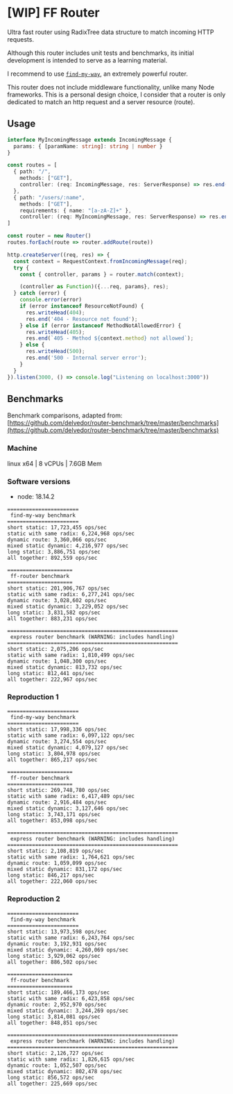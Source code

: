 # [WIP] FF Router

Ultra fast router using RadixTree data structure to match incoming HTTP requests.

Although this router includes unit tests and benchmarks, its initial development 
is intended to serve as a learning material. 

I recommend to use [`find-my-way`](https://www.npmjs.com/package/find-my-way), an extremely powerful router.

This router does not include middleware functionality, unlike many Node frameworks. 
This is a personal design choice, I consider that a router is only dedicated to match an http request and a server resource (route).

## Usage

```ts
interface MyIncomingMessage extends IncomingMessage {
  params: { [paramName: string]: string | number }
}

const routes = [
  { path: "/", 
    methods: ["GET"], 
    controller: (req: IncomingMessage, res: ServerResponse) => res.end("Hello, World!") 
  },
  { path: "/users/:name", 
    methods: ["GET"], 
    requirements: { name: "[a-zA-Z]+" }, 
    controller: (req: MyIncomingMessage, res: ServerResponse) => res.end(`Hello ${req.params.name}!`) }
]

const router = new Router()
routes.forEach(route => router.addRoute(route))

http.createServer((req, res) => {
  const context = RequestContext.fromIncomingMessage(req);
  try {
    const { controller, params } = router.match(context);

    (controller as Function)({...req, params}, res);
  } catch (error) {
    console.error(error)
    if (error instanceof ResourceNotFound) {
      res.writeHead(404);
      res.end('404 - Resource not found');
    } else if (error instanceof MethodNotAllowedError) {
      res.writeHead(405);
      res.end(`405 - Method ${context.method} not allowed`);
    } else {
      res.writeHead(500);
      res.end('500 - Internal server error');
    }
  }
}).listen(3000, () => console.log("Listening on localhost:3000"))

```

## Benchmarks
Benchmark comparisons, adapted from: [https://github.com/delvedor/router-benchmark/tree/master/benchmarks](https://github.com/delvedor/router-benchmark/tree/master/benchmarks)

### Machine
linux x64 | 8 vCPUs | 7.6GB Mem

### Software versions
- node: 18.14.2

```
=======================
 find-my-way benchmark
=======================
short static: 17,723,455 ops/sec
static with same radix: 6,224,968 ops/sec
dynamic route: 3,360,066 ops/sec
mixed static dynamic: 4,216,977 ops/sec
long static: 3,886,751 ops/sec
all together: 892,559 ops/sec

=====================
 ff-router benchmark
=====================
short static: 201,906,767 ops/sec
static with same radix: 6,277,241 ops/sec
dynamic route: 3,028,602 ops/sec
mixed static dynamic: 3,229,052 ops/sec
long static: 3,831,582 ops/sec
all together: 883,231 ops/sec

=======================================================
 express router benchmark (WARNING: includes handling)
=======================================================
short static: 2,075,206 ops/sec
static with same radix: 1,810,499 ops/sec
dynamic route: 1,048,300 ops/sec
mixed static dynamic: 813,732 ops/sec
long static: 812,441 ops/sec
all together: 222,967 ops/sec
```

### Reproduction 1
```
=======================
 find-my-way benchmark
=======================
short static: 17,998,336 ops/sec
static with same radix: 6,097,122 ops/sec
dynamic route: 3,274,554 ops/sec
mixed static dynamic: 4,079,127 ops/sec
long static: 3,804,978 ops/sec
all together: 865,217 ops/sec

=====================
 ff-router benchmark
=====================
short static: 269,748,780 ops/sec
static with same radix: 6,417,489 ops/sec
dynamic route: 2,916,484 ops/sec
mixed static dynamic: 3,127,646 ops/sec
long static: 3,743,171 ops/sec
all together: 853,098 ops/sec

=======================================================
 express router benchmark (WARNING: includes handling)
=======================================================
short static: 2,108,819 ops/sec
static with same radix: 1,764,621 ops/sec
dynamic route: 1,059,099 ops/sec
mixed static dynamic: 831,172 ops/sec
long static: 846,217 ops/sec
all together: 222,060 ops/sec
```

### Reproduction 2
```
=======================
 find-my-way benchmark
=======================
short static: 13,973,598 ops/sec
static with same radix: 6,243,764 ops/sec
dynamic route: 3,192,931 ops/sec
mixed static dynamic: 4,260,069 ops/sec
long static: 3,929,062 ops/sec
all together: 886,502 ops/sec

=====================
 ff-router benchmark
=====================
short static: 189,466,173 ops/sec
static with same radix: 6,423,858 ops/sec
dynamic route: 2,952,970 ops/sec
mixed static dynamic: 3,244,269 ops/sec
long static: 3,814,081 ops/sec
all together: 848,851 ops/sec

=======================================================
 express router benchmark (WARNING: includes handling)
=======================================================
short static: 2,126,727 ops/sec
static with same radix: 1,826,615 ops/sec
dynamic route: 1,052,507 ops/sec
mixed static dynamic: 802,478 ops/sec
long static: 856,572 ops/sec
all together: 225,669 ops/sec
```
